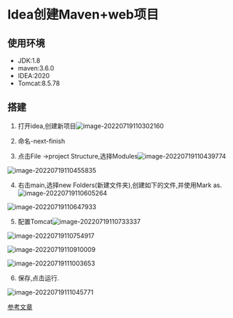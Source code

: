 # Idea创建Maven+web项目

## 使用环境

+ JDK:1.8
+ maven:3.6.0
+ IDEA:2020
+ Tomcat:8.5.78

## 搭建

1. 打开idea,创建新项目![image-20220719110302160](https://cdn.jsdelivr.net/gh/stopyc/picb@main/202207191103215.png)

2. 命名-next-finish
3. 点击File ->project Structure,选择Modules![image-20220719110439774](https://cdn.jsdelivr.net/gh/stopyc/picb@main/202207191104820.png)

![image-20220719110455835](https://cdn.jsdelivr.net/gh/stopyc/picb@main/202207191104883.png)

4. 右击main,选择new Folders(新建文件夹),创建如下的文件,并使用Mark as.![image-20220719110605264](https://cdn.jsdelivr.net/gh/stopyc/picb@main/202207191106301.png)

![image-20220719110647933](https://cdn.jsdelivr.net/gh/stopyc/picb@main/202207191106957.png)

5. 配置Tomcat![image-20220719110733337](https://cdn.jsdelivr.net/gh/stopyc/picb@main/202207191107380.png)

![image-20220719110754917](https://cdn.jsdelivr.net/gh/stopyc/picb@main/202207191107940.png)

![image-20220719110910009](https://cdn.jsdelivr.net/gh/stopyc/picb@main/202207191109057.png)

![image-20220719111003653](https://cdn.jsdelivr.net/gh/stopyc/picb@main/202207191110692.png)

6. 保存,点击运行.

![image-20220719111045771](https://cdn.jsdelivr.net/gh/stopyc/picb@main/202207191110792.png)

[参考文章](https://segmentfault.com/a/1190000024479828)